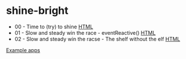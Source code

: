 # shine-bright
 
- 00 - Time to (try) to shine [HTML](slides/shiny.html)
- 01 - Slow and steady win the race - eventReactive() [HTML](slides/eventReactive.html)
- 02 - Slow and steady win the racse - The shelf without the elf [HTML](slides/shelf.html)

[Example apps](appExamples)
